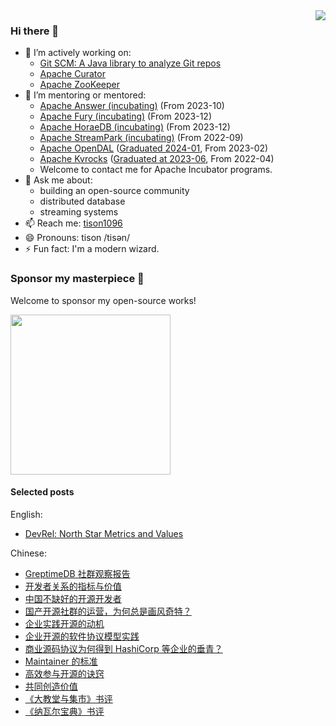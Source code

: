 <img align="right" src="https://github-readme-stats-tisonkun.vercel.app/api?username=tisonkun&show_icons=true&icon_color=CE1D2D&text_color=718096&bg_color=00000000&hide_title=true&hide_border=true" />

### Hi there 👋

- 👯 I’m actively working on:
  - [Git SCM: A Java library to analyze Git repos](https://github.com/tisonspieces/git-scm)
  - [Apache Curator](https://github.com/apache/curator)
  - [Apache ZooKeeper](https://github.com/apache/zookeeper)
- 🤔 I’m mentoring or mentored:
  - [Apache Answer (incubating)](https://answer.apache.org) (From 2023-10)
  - [Apache Fury (incubating)](https://github.com/apache/incubator-fury) (From 2023-12)
  - [Apache HoraeDB (incubating)](https://horaedb.apache.org) (From 2023-12)
  - [Apache StreamPark (incubating)](https://github.com/apache/incubator-streampark) (From 2022-09)
  - [Apache OpenDAL](https://github.com/apache/incubator-opendal) ([Graduated 2024-01](https://www.tisonkun.com/blog/a-recap-of-apache-kvrocks-becoming-tlp), From 2023-02)
  - [Apache Kvrocks](https://github.com/apache/kvrocks) ([Graduated at 2023-06](https://www.tisonkun.com/blog/a-recap-of-apache-opendal-becoming-tlp), From 2022-04)
  - Welcome to contact me for Apache Incubator programs.
- 💬 Ask me about:
  - building an open-source community
  - distributed database
  - streaming systems
- 📫 Reach me: [tison1096](https://tisonkun.com/)
- 😄 Pronouns: tison /tisən/
- ⚡ Fun fact: I'm a modern wizard.

### Sponsor my masterpiece 🤝

Welcome to sponsor my open-source works!

<img src="https://user-images.githubusercontent.com/18818196/200033123-46dbbb1e-ce16-4f7b-9b87-79733fe3afe3.png" width="256" height="256">

#### Selected posts

English:

* [DevRel: North Star Metrics and Values](https://medium.com/@tisonkun/devrel-north-star-metrics-and-values-48d67c1d66ae)

Chinese:

* [GreptimeDB 社群观察报告](https://www.tisonkun.org/2024/02/08/greptimedb-community-report/)
* [开发者关系的指标与价值](https://www.tisonkun.org/2024/01/26/devrel-qualified-leads/)
* [中国不缺好的开源开发者](https://www.tisonkun.org/2023/09/16/oss-develop/)
* [国产开源社群的运营，为何总是画风奇特？](https://www.tisonkun.org/2023/06/04/oss-community-in-china/)
* [企业实践开源的动机](https://www.tisonkun.org/2022/05/26/motivation-of-enterprise-open-source/)
* [企业开源的软件协议模型实践](https://www.tisonkun.org/2023/02/15/business-source-license/)
* [商业源码协议为何得到 HashiCorp 等企业的垂青？](https://www.tisonkun.org/2023/08/12/bsl/)
* [Maintainer 的标准](https://www.tisonkun.org/2022/09/12/maintainer-criterions/)
* [高效参与开源的诀窍](https://www.tisonkun.org/2021/12/05/effective-open-source-participant/)
* [共同创造价值](https://www.tisonkun.org/2022/02/10/value-creation/)
* [《大教堂与集市》书评](https://www.tisonkun.org/2021/12/14/the-cathedral-and-the-bazaar/)
* [《纳瓦尔宝典》书评](https://www.tisonkun.org/2022/06/09/the-almanack-of-naval-ravikant/)
